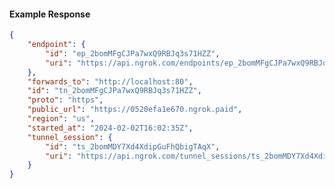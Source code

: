 <!-- Code generated for API Clients. DO NOT EDIT. -->

#### Example Response

```json
{
	"endpoint": {
		"id": "ep_2bomMFgCJPa7wxQ9RBJq3s71HZZ",
		"uri": "https://api.ngrok.com/endpoints/ep_2bomMFgCJPa7wxQ9RBJq3s71HZZ"
	},
	"forwards_to": "http://localhost:80",
	"id": "tn_2bomMFgCJPa7wxQ9RBJq3s71HZZ",
	"proto": "https",
	"public_url": "https://0520efa1e670.ngrok.paid",
	"region": "us",
	"started_at": "2024-02-02T16:02:35Z",
	"tunnel_session": {
		"id": "ts_2bomMDY7Xd4XdipGuFhQbigTAqX",
		"uri": "https://api.ngrok.com/tunnel_sessions/ts_2bomMDY7Xd4XdipGuFhQbigTAqX"
	}
}
```
